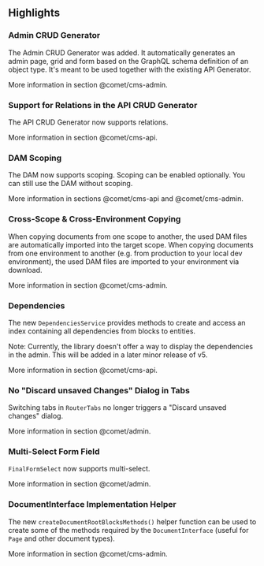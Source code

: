 ## Highlights

### Admin CRUD Generator

The Admin CRUD Generator was added.
It automatically generates an admin page, grid and form based on the GraphQL schema definition of an object type. It's meant to be used together with the existing API Generator.

More information in section @comet/cms-admin.

### Support for Relations in the API CRUD Generator

The API CRUD Generator now supports relations.

More information in section @comet/cms-api.

### DAM Scoping

The DAM now supports scoping.
Scoping can be enabled optionally. You can still use the DAM without scoping.

More information in sections @comet/cms-api and @comet/cms-admin.

### Cross-Scope & Cross-Environment Copying

When copying documents from one scope to another, the used DAM files are automatically imported into the target scope.
When copying documents from one environment to another (e.g. from production to your local dev environment), the used DAM files are imported to your environment via download.

More information in section @comet/cms-admin.

### Dependencies

The new `DependenciesService` provides methods to create and access an index containing all dependencies from blocks to entities.

Note: Currently, the library doesn't offer a way to display the dependencies in the admin. This will be added in a later minor release of v5.

More information in section @comet/cms-api.

### No "Discard unsaved Changes" Dialog in Tabs

Switching tabs in `RouterTabs` no longer triggers a "Discard unsaved changes" dialog.

More information in section @comet/admin.

### Multi-Select Form Field

`FinalFormSelect` now supports multi-select.

More information in section @comet/admin.

### DocumentInterface Implementation Helper

The new `createDocumentRootBlocksMethods()` helper function can be used to create some of the methods required by the `DocumentInterface` (useful for `Page` and other document types).

More information in section @comet/cms-admin.
